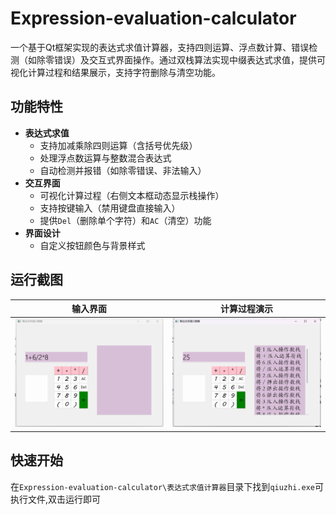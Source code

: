# Expression-evaluation-calculator
一个基于Qt框架实现的表达式求值计算器，支持四则运算、浮点数计算、错误检测（如除零错误）及交互式界面操作。通过双栈算法实现中缀表达式求值，提供可视化计算过程和结果展示，支持字符删除与清空功能。


## 功能特性
- **表达式求值**  
  - 支持加减乘除四则运算（含括号优先级）
  - 处理浮点数运算与整数混合表达式
  - 自动检测并报错（如除零错误、非法输入）
- **交互界面**  
  - 可视化计算过程（右侧文本框动态显示栈操作）
  - 支持按键输入（禁用键盘直接输入）
  - 提供`Del`（删除单个字符）和`AC`（清空）功能
- **界面设计**  
  - 自定义按钮颜色与背景样式

## 运行截图
| 输入界面 | 计算过程演示 |
|----------|--------------|
| ![alt text](image.png) |![alt text](image-1.png)|

## 快速开始
在`Expression-evaluation-calculator\表达式求值计算器`目录下找到`qiuzhi.exe`可执行文件,双击运行即可



